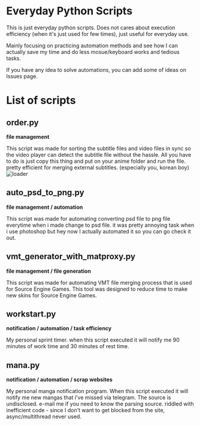 # Everyday Python Scripts
This is just everyday python scripts. Does not cares about execution efficiency (when it's just used for few times), just useful for everyday use.

Mainly focusing on practicing automation methods and see how I can actually save my time and do less mosue/keyboard works and tedious tasks.

If you have any idea to solve automations, you can add some of ideas on Issues page.

# List of scripts 
## order.py
**file management**

This script was made for sorting the subtitle files and video files in sync so the video player can detect the subtitle file without the hassle. All you have to do is just copy this thing and put on your anime folder and run the file.
pretty efficient for merging external subtitles. (especially you, korean boy)
![loader](https://i.imgur.com/71A4QSK.gif)
## auto_psd_to_png.py
**file management / automation**

This script was made for automating converting psd file to png file everytime when i made change to psd file. it was pretty annoying task when i use photoshop but hey now I actually automated it so you can go check it out.
## vmt_generator_with_matproxy.py
**file management / file generation**

This script was made for automating VMT file merging process that is used for Source Engine Games. This tool was designed to reduce time to make new skins for Source Engine Games. 
## workstart.py
**notification / automation / task efficiency**

My personal sprint timer. when this script executed it will notify me 90 minutes of work time and 30 minutes of rest time.
## mana.py
**notification / automation / scrap websites**

My personal manga notification program. When this script executed it will notify me new mangas that i've missed via telegram. The source is undisclosed. e-mail me if you need to know the parsing source. 
riddled with inefficient code - since I don't want to get blocked from the site, async/multithread never used.
